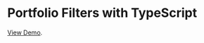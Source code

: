 # Portfolio Filters with TypeScript

[View Demo](https://letsget.github.io/filter-portfolio-with-ts).

